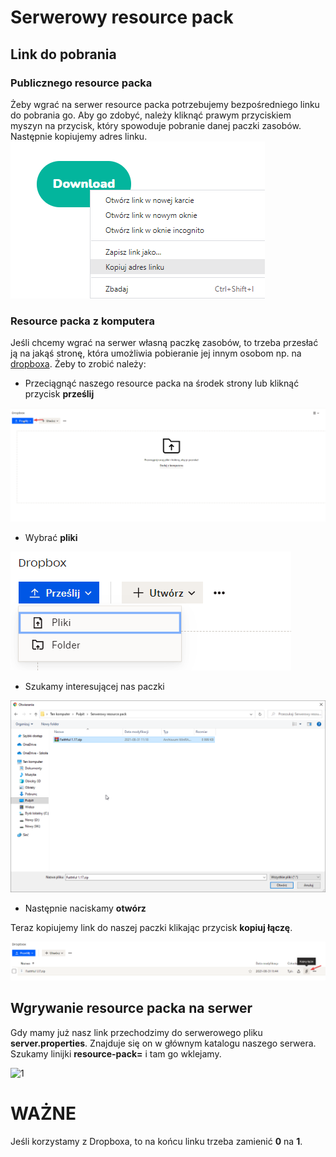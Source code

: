 # Serwerowy resource pack
## Link do pobrania
### Publicznego resource packa

Żeby wgrać na serwer resource packa potrzebujemy bezpośredniego linku do pobrania go. Aby go zdobyć, należy kliknąć prawym przyciskiem myszyn na przycisk, 
który spowoduje pobranie danej paczki zasobów. Następnie kopiujemy adres linku.
![1](img/rscp/1.png)

### Resource packa z komputera

Jeśli chcemy wgrać na serwer własną paczkę zasobów, to trzeba przesłać ją na jakąś stronę, która umożliwia pobieranie jej innym osobom np. na [dropboxa](https://www.dropbox.com/). 
Żeby to zrobić należy:
* Przeciągnąć naszego resource packa na środek strony lub kliknąć przycisk **prześlij**

![1](img/rscp/2.png)
* Wybrać **pliki**

![1](img/rscp/3.png)
* Szukamy interesującej nas paczki

![1](img/rscp/4.png)
* Następnie naciskamy **otwórz**

Teraz kopiujemy link do naszej paczki klikając przycisk **kopiuj łączę**.

![1](img/rscp/5.png)

## Wgrywanie resource packa na serwer
Gdy mamy już nasz link przechodzimy do serwerowego pliku **server.properties**. Znajduje się on w głównym katalogu naszego serwera.
Szukamy linijki **resource-pack=** i tam go wklejamy.

![1](img/rescp/6.png)
# WAŻNE
Jeśli korzystamy z Dropboxa, to na końcu linku trzeba zamienić **0** na **1**.
